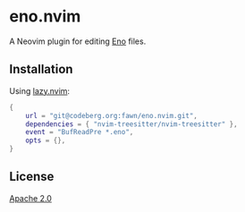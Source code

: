 # eno.nvim

A Neovim plugin for editing [Eno](https://eno-lang.org/) files.

## Installation

Using [lazy.nvim](https://github.com/folke/lazy.nvim):

``` lua
{
    url = "git@codeberg.org:fawn/eno.nvim.git",
    dependencies = { "nvim-treesitter/nvim-treesitter" },
    event = "BufReadPre *.eno",
    opts = {},
}
```

## License

[Apache 2.0](LICENSE)

